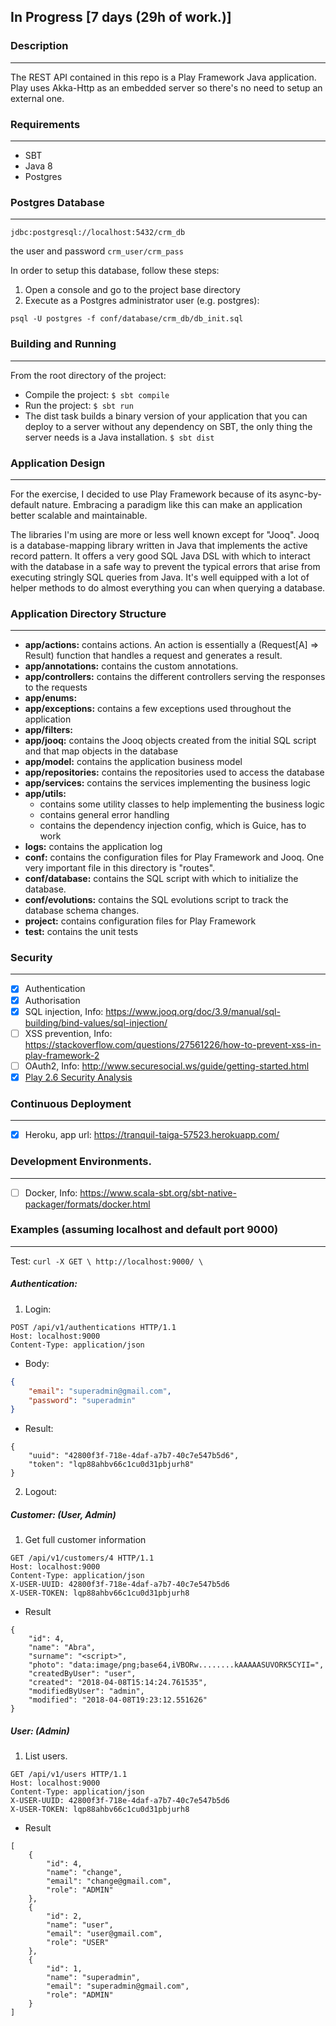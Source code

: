 In Progress [7 days (29h of work.)]
---------------

### Description
---------------
The REST API contained in this repo is a Play Framework Java application.
Play uses Akka-Http as an embedded server so there's no need to setup an external one.

### Requirements
---------------

- SBT
- Java 8
- Postgres

### Postgres Database
---------------

```jdbc:postgresql://localhost:5432/crm_db```

the user and password ```crm_user/crm_pass```

In order to setup this database, follow these steps:

1. Open a console and go to the project base directory
2. Execute as a Postgres administrator user (e.g. postgres):

```psql -U postgres -f conf/database/crm_db/db_init.sql```

### Building and Running
---------------------------------

From the root directory of the project: 

- Compile the project: ```$ sbt compile```
- Run the project: ```$ sbt run```
- The dist task builds a binary version of your application that you can deploy to a server without any dependency on SBT, 
the only thing the server needs is a Java installation. ```$ sbt dist```

### Application Design
---------------------

For the exercise, I decided to use Play Framework because of its async-by-default nature. Embracing a paradigm like this can make an application better scalable and maintainable.

The libraries I'm using are more or less well known except for "Jooq". Jooq is a database-mapping library written in Java that implements the active record pattern. It offers a very good SQL Java DSL with which to interact with the database in a safe way to prevent the typical errors that arise from executing stringly SQL queries from Java. It's well equipped with a lot of helper methods to do almost everything you can when querying a database.

### Application Directory Structure
----------------------------------

- **app/actions:** contains actions. An action is essentially a (Request[A] => Result) function that handles a request and generates a result.
- **app/annotations:** contains the custom annotations.
- **app/controllers:** contains the different controllers serving the responses to the requests
- **app/enums:**
- **app/exceptions:** contains a few exceptions used throughout the application
- **app/filters:** 
- **app/jooq:** contains the Jooq objects created from the initial SQL script and that map objects in the database
- **app/model:** contains the application business model
- **app/repositories:** contains the repositories used to access the database
- **app/services:** contains the services implementing the business logic
- **app/utils:**
  - contains some utility classes to help implementing the business logic
  - contains general error handling
  - contains the dependency injection config, which is Guice, has to work
- **logs:** contains the application log
- **conf:** contains the configuration files for Play Framework and Jooq. One very important file in this directory is "routes".
- **conf/database:** contains the SQL script with which to initialize the database.
- **conf/evolutions:** contains the SQL evolutions script to track the database schema changes.
- **project:** contains configuration files for Play Framework
- **test:** contains the unit tests

### Security
---------------

- [x] Authentication  
- [x] Authorisation 
- [x] SQL injection, Info: https://www.jooq.org/doc/3.9/manual/sql-building/bind-values/sql-injection/
- [ ] XSS prevention, Info: https://stackoverflow.com/questions/27561226/how-to-prevent-xss-in-play-framework-2
- [ ] OAuth2, Info: http://www.securesocial.ws/guide/getting-started.html 
- [x] [Play 2.6 Security Analysis](https://nvisium.com/resources/blog/2017/10/04/play-2-6-security-analysis.html)

### Continuous Deployment 
---------------

- [x] Heroku, app url: https://tranquil-taiga-57523.herokuapp.com/

### Development Environments.
---------------

- [ ] Docker, Info: https://www.scala-sbt.org/sbt-native-packager/formats/docker.html

### Examples (assuming localhost and default port 9000)
---------------

Test: ```curl -X GET \ http://localhost:9000/ \ ```

##### Authentication:

1. Login:

```
POST /api/v1/authentications HTTP/1.1
Host: localhost:9000
Content-Type: application/json
```
- Body:

```json
{
    "email": "superadmin@gmail.com",
    "password": "superadmin"
}
```
- Result:

```
{
    "uuid": "42800f3f-718e-4daf-a7b7-40c7e547b5d6",
    "token": "lqp88ahbv66c1cu0d31pbjurh8"
}
```
2. Logout:



##### Customer: (User, Admin)

1. Get full customer information

```
GET /api/v1/customers/4 HTTP/1.1
Host: localhost:9000
Content-Type: application/json
X-USER-UUID: 42800f3f-718e-4daf-a7b7-40c7e547b5d6
X-USER-TOKEN: lqp88ahbv66c1cu0d31pbjurh8

```

- Result

```
{
    "id": 4,
    "name": "Abra",
    "surname": "<script>",
    "photo": "data:image/png;base64,iVBORw........kAAAAASUVORK5CYII=",
    "createdByUser": "user",
    "created": "2018-04-08T15:14:24.761535",
    "modifiedByUser": "admin",
    "modified": "2018-04-08T19:23:12.551626"
}
```


##### User: (Admin)

1. List users.

```
GET /api/v1/users HTTP/1.1
Host: localhost:9000
Content-Type: application/json
X-USER-UUID: 42800f3f-718e-4daf-a7b7-40c7e547b5d6
X-USER-TOKEN: lqp88ahbv66c1cu0d31pbjurh8
```

- Result

```
[
    {
        "id": 4,
        "name": "change",
        "email": "change@gmail.com",
        "role": "ADMIN"
    },
    {
        "id": 2,
        "name": "user",
        "email": "user@gmail.com",
        "role": "USER"
    },
    {
        "id": 1,
        "name": "superadmin",
        "email": "superadmin@gmail.com",
        "role": "ADMIN"
    }
]
```
